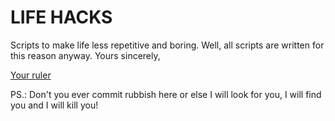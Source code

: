 # LIFE HACKS

Scripts to make life less repetitive and boring.
Well, all scripts are written for this reason anyway.
Yours sincerely,

[Your ruler](mailto:alcam.ukdev@gmail.com)

PS.: Don't you ever commit rubbish here or else I will look for you, I will find you and I will kill you!

